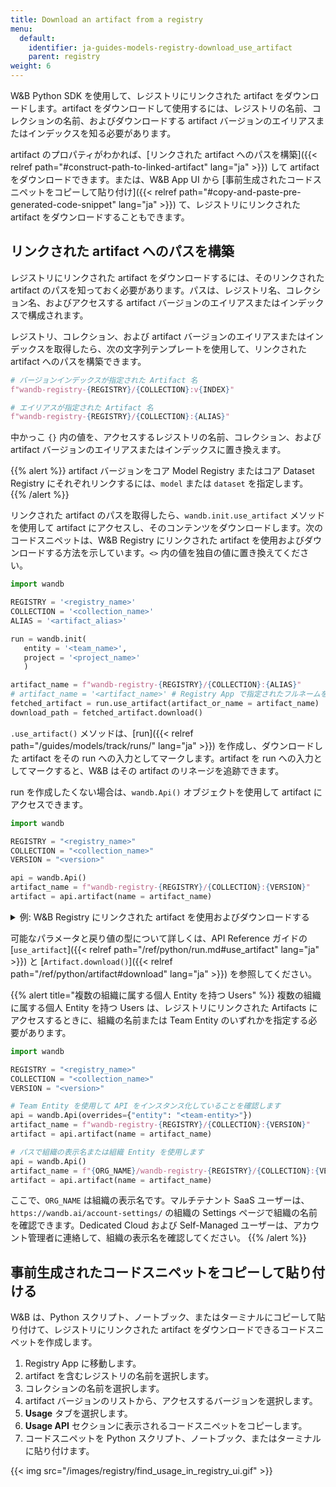 ```yaml
---
title: Download an artifact from a registry
menu:
  default:
    identifier: ja-guides-models-registry-download_use_artifact
    parent: registry
weight: 6
---
```


W&B Python SDK を使用して、レジストリにリンクされた artifact をダウンロードします。artifact をダウンロードして使用するには、レジストリの名前、コレクションの名前、およびダウンロードする artifact バージョンのエイリアスまたはインデックスを知る必要があります。

artifact のプロパティがわかれば、[リンクされた artifact へのパスを構築]({{< relref path="#construct-path-to-linked-artifact" lang="ja" >}}) して artifact をダウンロードできます。または、W&B App UI から [事前生成されたコードスニペットをコピーして貼り付け]({{< relref path="#copy-and-paste-pre-generated-code-snippet" lang="ja" >}}) て、レジストリにリンクされた artifact をダウンロードすることもできます。

## リンクされた artifact へのパスを構築

レジストリにリンクされた artifact をダウンロードするには、そのリンクされた artifact のパスを知っておく必要があります。パスは、レジストリ名、コレクション名、およびアクセスする artifact バージョンのエイリアスまたはインデックスで構成されます。

レジストリ、コレクション、および artifact バージョンのエイリアスまたはインデックスを取得したら、次の文字列テンプレートを使用して、リンクされた artifact へのパスを構築できます。

```python
# バージョンインデックスが指定された Artifact 名
f"wandb-registry-{REGISTRY}/{COLLECTION}:v{INDEX}"

# エイリアスが指定された Artifact 名
f"wandb-registry-{REGISTRY}/{COLLECTION}:{ALIAS}"
```

中かっこ `{}` 内の値を、アクセスするレジストリの名前、コレクション、および artifact バージョンのエイリアスまたはインデックスに置き換えます。

{{% alert %}}
artifact バージョンをコア Model Registry またはコア Dataset Registry にそれぞれリンクするには、`model` または `dataset` を指定します。
{{% /alert %}}

リンクされた artifact のパスを取得したら、`wandb.init.use_artifact` メソッドを使用して artifact にアクセスし、そのコンテンツをダウンロードします。次のコードスニペットは、W&B Registry にリンクされた artifact を使用およびダウンロードする方法を示しています。`<>` 内の値を独自の値に置き換えてください。

```python
import wandb

REGISTRY = '<registry_name>'
COLLECTION = '<collection_name>'
ALIAS = '<artifact_alias>'

run = wandb.init(
   entity = '<team_name>',
   project = '<project_name>'
   )  

artifact_name = f"wandb-registry-{REGISTRY}/{COLLECTION}:{ALIAS}"
# artifact_name = '<artifact_name>' # Registry App で指定されたフルネームをコピーして貼り付け
fetched_artifact = run.use_artifact(artifact_or_name = artifact_name)  
download_path = fetched_artifact.download()  
```

`.use_artifact()` メソッドは、[run]({{< relref path="/guides/models/track/runs/" lang="ja" >}}) を作成し、ダウンロードした artifact をその run への入力としてマークします。artifact を run への入力としてマークすると、W&B はその artifact のリネージを追跡できます。

run を作成したくない場合は、`wandb.Api()` オブジェクトを使用して artifact にアクセスできます。

```python
import wandb

REGISTRY = "<registry_name>"
COLLECTION = "<collection_name>"
VERSION = "<version>"

api = wandb.Api()
artifact_name = f"wandb-registry-{REGISTRY}/{COLLECTION}:{VERSION}"
artifact = api.artifact(name = artifact_name)
```

<details>
<summary>例: W&B Registry にリンクされた artifact を使用およびダウンロードする</summary>

次のコード例は、**Fine-tuned Models** レジストリの `phi3-finetuned` というコレクションにリンクされた artifact をユーザーがダウンロードする方法を示しています。artifact バージョンのエイリアスは `production` に設定されています。

```python
import wandb

TEAM_ENTITY = "product-team-applications"
PROJECT_NAME = "user-stories"

REGISTRY = "Fine-tuned Models"
COLLECTION = "phi3-finetuned"
ALIAS = 'production'

# 指定された Team および Project 内で run を初期化
run = wandb.init(entity=TEAM_ENTITY, project = PROJECT_NAME)

artifact_name = f"wandb-registry-{REGISTRY}/{COLLECTION}:{ALIAS}"

# Artifact にアクセスし、リネージ追跡のために run への入力としてマークします
fetched_artifact = run.use_artifact(artifact_or_name = name)  

# Artifact をダウンロードします。ダウンロードしたコンテンツへのパスを返します
downloaded_path = fetched_artifact.download()  
```
</details>

可能なパラメータと戻り値の型について詳しくは、API Reference ガイドの [`use_artifact`]({{< relref path="/ref/python/run.md#use_artifact" lang="ja" >}}) と [`Artifact.download()`]({{< relref path="/ref/python/artifact#download" lang="ja" >}}) を参照してください。

{{% alert title="複数の組織に属する個人 Entity を持つ Users" %}}
複数の組織に属する個人 Entity を持つ Users は、レジストリにリンクされた Artifacts にアクセスするときに、組織の名前または Team Entity のいずれかを指定する必要があります。

```python
import wandb

REGISTRY = "<registry_name>"
COLLECTION = "<collection_name>"
VERSION = "<version>"

# Team Entity を使用して API をインスタンス化していることを確認します
api = wandb.Api(overrides={"entity": "<team-entity>"})
artifact_name = f"wandb-registry-{REGISTRY}/{COLLECTION}:{VERSION}"
artifact = api.artifact(name = artifact_name)

# パスで組織の表示名または組織 Entity を使用します
api = wandb.Api()
artifact_name = f"{ORG_NAME}/wandb-registry-{REGISTRY}/{COLLECTION}:{VERSION}"
artifact = api.artifact(name = artifact_name)
```

ここで、`ORG_NAME` は組織の表示名です。マルチテナント SaaS ユーザーは、`https://wandb.ai/account-settings/` の組織の Settings ページで組織の名前を確認できます。Dedicated Cloud および Self-Managed ユーザーは、アカウント管理者に連絡して、組織の表示名を確認してください。
{{% /alert %}}

## 事前生成されたコードスニペットをコピーして貼り付ける

W&B は、Python スクリプト、ノートブック、またはターミナルにコピーして貼り付けて、レジストリにリンクされた artifact をダウンロードできるコードスニペットを作成します。

1. Registry App に移動します。
2. artifact を含むレジストリの名前を選択します。
3. コレクションの名前を選択します。
4. artifact バージョンのリストから、アクセスするバージョンを選択します。
5. **Usage** タブを選択します。
6. **Usage API** セクションに表示されるコードスニペットをコピーします。
7. コードスニペットを Python スクリプト、ノートブック、またはターミナルに貼り付けます。

{{< img src="/images/registry/find_usage_in_registry_ui.gif" >}}
